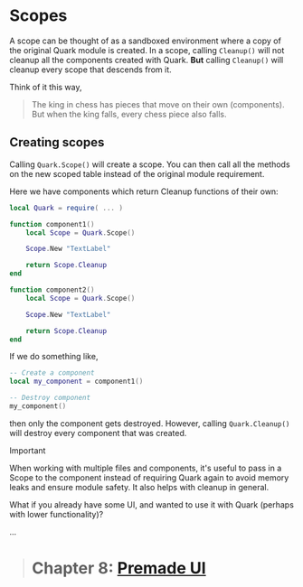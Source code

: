 # Scopes

A scope can be thought of as a sandboxed environment where a copy of the original Quark module is created.
In a scope, calling `Cleanup()` will not cleanup all the components created with Quark. **But** calling `Cleanup()`
will cleanup every scope that descends from it.

Think of it this way,
> The king in chess has pieces that move on their own (components). But when the king falls, every chess piece also falls.

## Creating scopes

Calling `Quark.Scope()` will create a scope.
You can then call all the methods on the new scoped table instead of the original module requirement.

Here we have components which return Cleanup functions of their own:

```lua
local Quark = require( ... )

function component1()
    local Scope = Quark.Scope()

    Scope.New "TextLabel"

    return Scope.Cleanup
end

function component2()
    local Scope = Quark.Scope()

    Scope.New "TextLabel"

    return Scope.Cleanup
end
```

If we do something like,

```lua
-- Create a component
local my_component = component1()

-- Destroy component
my_component()
```

then only the component gets destroyed.
However, calling `Quark.Cleanup()` will destroy every component that was created.

> [!IMPORTANT]  
> When working with multiple files and components, it's useful to pass in a Scope to the component instead of requiring Quark again to avoid memory leaks and ensure module safety.
> It also helps with cleanup in general.

What if you already have some UI, and wanted to use it with Quark (perhaps with lower functionality)?

...

> # Chapter 8: [Premade UI](./8.PremadeUI.md)
